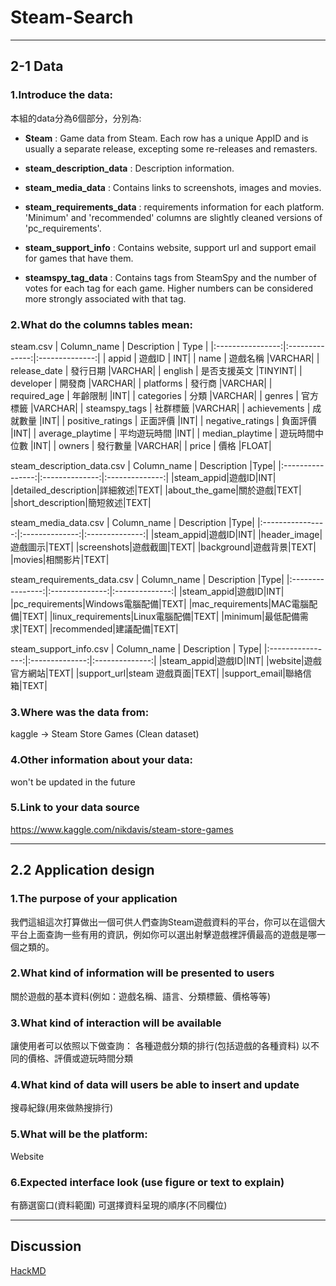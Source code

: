 # Steam-Search

---

## 2-1 Data
### 1.Introduce the data:
本組的data分為6個部分，分別為:
* **Steam** : Game data from Steam. Each row has a unique AppID and is usually a separate release, excepting some re-releases and remasters.

* **steam_description_data** : Description information.

* **steam_media_data** : Contains links to screenshots, images and movies.

* **steam_requirements_data** : requirements information for each platform. 'Minimum' and 'recommended' columns are slightly cleaned versions of 'pc_requirements'.

* **steam_support_info** : Contains website, support url and support email for games that have them.

* **steamspy_tag_data** : Contains tags from SteamSpy and the number of votes for each tag for each game. Higher numbers can be considered more strongly associated with that tag.


### 2.What do the columns tables mean:
steam.csv 
|   Column_name  |    Description |       Type        |
|:----------------:|:--------------:|:--------------:|
|      appid       |     遊戲ID     | INT|
|       name       |    遊戲名稱    |VARCHAR|
|   release_date   |    發行日期    |VARCHAR|
|     english      |  是否支援英文   |TINYINT|
|    developer     |     開發商     |VARCHAR|
|    platforms     |     發行商     |VARCHAR|
|   required_age   |    年齡限制    |INT|
|    categories    |      分類      |VARCHAR|
|      genres      |    官方標籤    |VARCHAR|
|  steamspy_tags   |    社群標籤    |VARCHAR|
|   achievements   |    成就數量    |INT|
| positive_ratings |    正面評價    |INT|
| negative_ratings |    負面評價    |INT|
| average_playtime |  平均遊玩時間  |INT|
| median_playtime  | 遊玩時間中位數 |INT|
|      owners      |    發行數量    |VARCHAR|
|      price       |      價格      |FLOAT|

steam_description_data.csv
|   Column_name  |    Description |Type|
|:----------------:|:--------------:|:--------------:|
|steam_appid|遊戲ID|INT|
|detailed_description|詳細敘述|TEXT|
|about_the_game|關於遊戲|TEXT|
|short_description|簡短敘述|TEXT|

steam_media_data.csv
|   Column_name  |    Description |Type|
|:----------------:|:--------------:|:--------------:|
|steam_appid|遊戲ID|INT|
|header_image|遊戲圖示|TEXT|
|screenshots|遊戲截圖|TEXT|
|background|遊戲背景|TEXT|
|movies|相關影片|TEXT|

steam_requirements_data.csv
|   Column_name  |    Description |Type|
|:----------------:|:--------------:|:--------------:|
|steam_appid|遊戲ID|INT|
|pc_requirements|Windows電腦配備|TEXT|
|mac_requirements|MAC電腦配備|TEXT|
|linux_requirements|Linux電腦配備|TEXT|
|minimum|最低配備需求|TEXT|
|recommended|建議配備|TEXT|

steam_support_info.csv
|   Column_name  |    Description | Type|
|:----------------:|:--------------:|:--------------:|
|steam_appid|遊戲ID|INT|
|website|遊戲官方網站|TEXT|
|support_url|steam 遊戲頁面|TEXT|
|support_email|聯絡信箱|TEXT|


### 3.Where was the data from:
kaggle -> Steam Store Games (Clean dataset)

### 4.Other information about your data:
won't be updated in the future

### 5.Link to your data source
https://www.kaggle.com/nikdavis/steam-store-games

---

## 2.2 Application design
### 1.The purpose of your application
我們這組這次打算做出一個可供人們查詢Steam遊戲資料的平台，你可以在這個大平台上面查詢一些有用的資訊，例如你可以選出射擊遊戲裡評價最高的遊戲是哪一個之類的。

### 2.What kind of information will be presented to users
關於遊戲的基本資料(例如：遊戲名稱、語言、分類標籤、價格等等)

### 3.What kind of interaction will be available
讓使用者可以依照以下做查詢：
各種遊戲分類的排行(包括遊戲的各種資料)
以不同的價格、評價或遊玩時間分類

### 4.What kind of data will users be able to insert and update
搜尋紀錄(用來做熱搜排行)

### 5.What will be the platform:
Website
    
### 6.Expected interface look (use figure or text to explain)
有篩選窗口(資料範圍)
可選擇資料呈現的順序(不同欄位)

---

## Discussion
[HackMD](https://hackmd.io/EWDK6JHZQ6WzF0nAoEGOtw)









